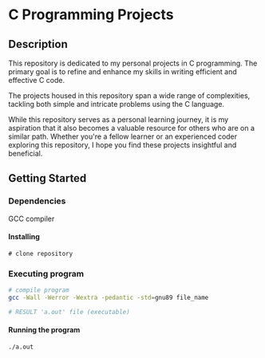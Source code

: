 # C Programming Projects

## Description
This repository is dedicated to my personal projects in C programming. The primary goal is to refine and enhance my skills in writing efficient and effective C code. 

The projects housed in this repository span a wide range of complexities, tackling both simple and intricate problems using the C language. 

While this repository serves as a personal learning journey, it is my aspiration that it also becomes a valuable resource for others who are on a similar path. Whether you're a fellow learner or an experienced coder exploring this repository, I hope you find these projects insightful and beneficial.

## Getting Started

### Dependencies 
GCC compiler

#### Installing
``` git clone https://github.com/Martin896/personal_project.git
# clone repository 
```
### Executing program

```bash 
# compile program 
gcc -Wall -Werror -Wextra -pedantic -std=gnu89 file_name

# RESULT 'a.out' file (executable)
``` 
#### Running the program 
```
./a.out

```
